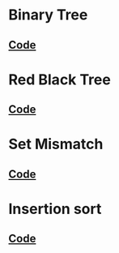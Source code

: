 # Binary Tree
##
## [Code](https://github.com/Teresakao0421/teresa/blob/master/code/Binary%20Tree.py)

# Red Black Tree
##
## [Code](https://github.com/Teresakao0421/teresa/blob/master/code/RedBlackTree.py)

# Set Mismatch
##
## [Code](https://github.com/Teresakao0421/teresa/blob/master/code/Set%20Mismatch.py)

# Insertion sort
##
## [Code](https://github.com/Teresakao0421/teresa/blob/master/code/insertionSort.py)
